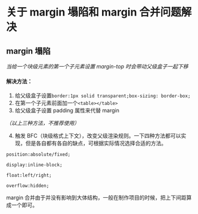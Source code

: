# 关于 margin 塌陷和 margin 合并问题解决

## margin 塌陷

_当给一个块级元素的第一个子元素设置 margin-top 时会带动父级盒子一起下移_

#### 解决方法：

1. 给父级盒子设置`border:1px solid transparent;box-sizing: border-box;`
2. 在第一个子元素前面加一个`<table></table>`
3. 给父级盒子设置 padding 属性来代替 margin

_（以上三种方法，不推荐使用）_

4. 触发 BFC（块级格式上下文），改变父级渲染规则。一下四种方法都可以实现，但是各自都有各自的缺点，可根据实际情况选择合适的方法。

```
position:absolute/fixed;

display:inline-block;

float:left/right;

overflow:hidden;
```

margin 合并由于并没有影响到大体结构，一般在制作项目的时候，把上下间距算成一个即可。
